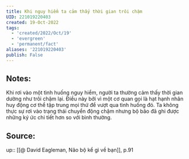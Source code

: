 ```yaml
---
title: Khi nguy hiểm ta cảm thấy thời gian trôi chậm
UID: 221019220403
created: 19-Oct-2022
tags:
  - 'created/2022/Oct/19'
  - 'evergreen'
  - 'permanent/fact'
aliases: '221019220403'
publish: False
---
```

## Notes:
Khi rơi vào một tình huống nguy hiểm, người ta thường cảm thấy thời gian dường như trôi chậm lại. Điều này bởi vì một cơ quan gọi là hạt hạnh nhân huy động cơ thể tập trung mọi thứ để vượt qua tình huống đó. Ta không thực sự rơi vào trạng thái chuyển động chậm nhưng bộ bão đã ghi được những ký ức chi tiết hơn so với bình thường.

## Source:
up:: [[@ David Eagleman, Não bộ kể gì về bạn]], p.91
